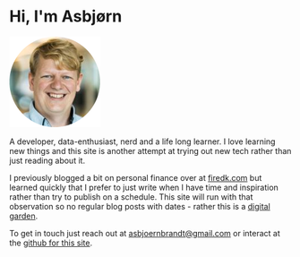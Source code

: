 # Hi, I'm Asbjørn

<p class="sideimg"><img src="assets/profile.png" alt="profile"></p>

A developer, data-enthusiast, nerd and a life long learner. I love learning new things and this site is another attempt at trying out new tech rather than just reading about it.

I previously blogged a bit on personal finance over at [firedk.com](https://firedk.com/blog/) but learned quickly that I prefer to just write when I have time and inspiration rather than try to publish on a schedule. This site will run with that observation so no regular blog posts with dates - rather this is a [digital garden](inspiration).

To get in touch just reach out at <asbjoernbrandt@gmail.com> or interact at the [github for this site](https://github.com/asbjornb/personal-site).
